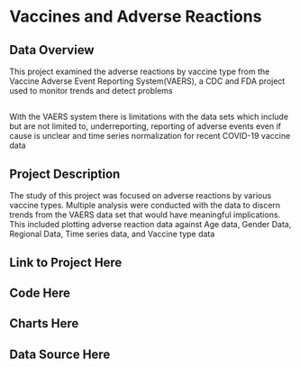 # Vaccines and Adverse Reactions
## Data Overview
This project examined the adverse reactions by vaccine type from the Vaccine Adverse Event Reporting System(VAERS), a CDC and FDA project used to monitor trends and detect problems
##
With the VAERS system there is limitations with the data sets which include but are not limited to, underreporting, reporting of adverse events even if cause is unclear and time series normalization for recent COVID-19 vaccine data
## Project Description
The study of this project was focused on adverse reactions by various vaccine types. Multiple analysis were conducted with the data to discern trends from the VAERS data set that would have meaningful implications. This included plotting adverse reaction data against Age data, Gender Data, Regional Data, Time series data, and Vaccine type data 
## Link to Project Here

## Code Here

## Charts Here

## Data Source Here
